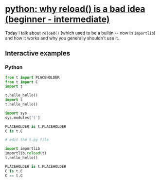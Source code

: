 # [python: why reload() is a bad idea (beginner - intermediate)](https://youtu.be/oOs2JQu8KEw)

Today I talk about `reload()` (which used to be a builtin -- now in `importlib`) and how it works and why you generally shouldn't use it.

## Interactive examples

### Python

```python
from t import PLACEHOLDER
from t import C
import t

t.hello_hello()
import t
t.hello_hello()

import sys
sys.modules['t']

PLACEHOLDER is t.PLACEHOLDER
C is t.C

# edit the t.py file

import importlib
importlib.reload(t)
t.hello_hello()

PLACEHOLDER is t.PLACEHOLDER
C is t.C
C == t.C
```
